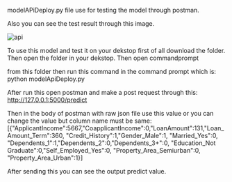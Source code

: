 modelAPiDeploy.py file use for testing the model through postman.

Also you can see the test result through this image.

![api](https://user-images.githubusercontent.com/48857205/172041250-00d6e057-a7ce-4211-81f0-6b72a4046873.PNG)

To use this model and test  it on your dekstop first of all download the folder. Then open the folder in your dekstop. Then open commandprompt

from this folder then run this command in the command prompt which is: python modelApiDeploy.py

After run this open postman and make a post request through this: http://127.0.0.1:5000/predict

Then in the body of postman with raw json file use this value or you can change the value but column name must be same:
[{"ApplicantIncome":5667,"CoapplicantIncome":0,"LoanAmount":131,"Loan_Amount_Term":360, "Credit_History":1,"Gender_Male":1,
       "Married_Yes":0, "Dependents_1":1,"Dependents_2":0,"Dependents_3+":0, "Education_Not Graduate":0,"Self_Employed_Yes":0,
       "Property_Area_Semiurban":0, "Property_Area_Urban":1}]


After sending this you can see the output predict value.